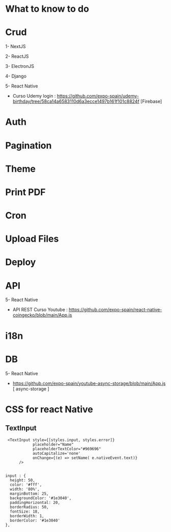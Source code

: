 # What to know to do

# Crud
1- NextJS

2- ReactJS

3- ElectronJS

4- Django

5- React Native
- Curso Udemy login : https://github.com/expo-spain/udemy-birthday/tree/58ca14a6583110d6a3ecce1497b161f101c8824f [Firebase]

# Auth

# Pagination

# Theme

# Print PDF

# Cron

# Upload Files

# Deploy

# API

5- React Native
- API REST Curso Youtube : https://github.com/expo-spain/react-native-coingecko/blob/main/App.js

# i18n

# DB
5- React Native
- https://github.com/expo-spain/youtube-async-storage/blob/main/App.js [ async-storage ]

# CSS for react Native
## TextInput
```
 <TextInput style={[styles.input, styles.error]}
            placeholder="Name"
            placeholderTextColor="#969696"
            autoCapitalize='none'
            onChange={(e) => setName( e.nativeEvent.text)}
      />
      
      
input : {
  height: 50,
  color: '#fff',
  width: '80%',
  marginBottom: 25,
  backgroundColor: '#1e3040',
  paddingHorizontal: 20,
  borderRadius: 50,
  fontSize: 18,
  borderWidth: 1,
  borderColor: '#1e3040'
},
 ```


